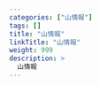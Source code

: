 ```yaml
---
categories: ["山情報"]
tags: [] 
title: "山情報"
linkTitle: "山情報"
weight: 999
description: >
  山情報
---
```


